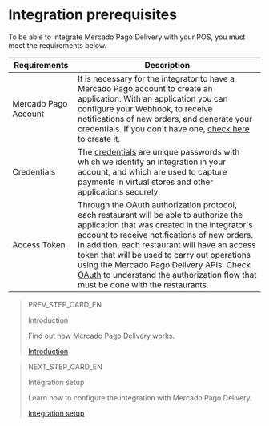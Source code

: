 # Integration prerequisites

To be able to integrate Mercado Pago Delivery with your POS, you must meet the requirements below.

| Requirements | Description |
|---|---|
|Mercado Pago Account| It is necessary for the integrator to have a Mercado Pago account to create an application. With an application you can configure your Webhook, to receive notifications of new orders, and generate your credentials. If you don't have one, [check here](https://www.mercadopago[FAKER][URL][DOMAIN]/hub/registration/landing) to create it.|
|Credentials| The [credentials](/developers/en/guides/additional-content/credentials/credentials) are unique passwords with which we identify an integration in your account, and which are used to capture payments in virtual stores and other applications securely.|
|Access Token| Through the OAuth authorization protocol, each restaurant will be able to authorize the application that was created in the integrator's account to receive notifications of new orders. In addition, each restaurant will have an access token that will be used to carry out operations using the Mercado Pago Delivery APIs. Check [OAuth](/developers/en/guides/additional-content/security/oauth/introduction) to understand the authorization flow that must be done with the restaurants.|

> PREV_STEP_CARD_EN
>
> Introduction
>
> Find out how Mercado Pago Delivery works.
>
> [Introduction](/developers/en/docs/mp-delivery/landing)

> NEXT_STEP_CARD_EN
>
> Integration setup
>
> Learn how to configure the integration with Mercado Pago Delivery.
>
> [Integration setup](/developers/en/docs/mp-delivery/integration-configuration)
